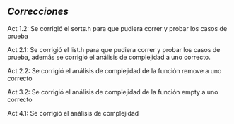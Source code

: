*Correcciones*
--------------------------

Act 1.2: Se corrigió el sorts.h para que pudiera correr y probar los casos de prueba

Act 2.1: Se corrigió el list.h para que pudiera correr y probar los casos de prueba, además se corrigió el análisis de complejidad a uno correcto.

Act 2.2: Se corrigió el análisis de complejidad de la función remove a uno correcto

Act 3.2: Se corrigió el análisis de complejidad de la función empty a uno correcto

Act 4.1: Se corrigió el análisis de complejidad
